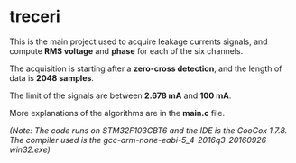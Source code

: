 # treceri

This is the main project used to acquire leakage currents signals, 
and compute **RMS voltage** and **phase** for each of the six channels.

The acquisition is starting after a **zero-cross detection**, and the length
of data is **2048 samples**.

The limit of the signals are between **2.678 mA** and **100 mA**.

More explanations of the algorithms are in the **main.c** file.

*(Note: The code runs on STM32F103CBT6 and the IDE is the CooCox 1.7.8.
        The compiler used is the  gcc-arm-none-eabi-5_4-2016q3-20160926-win32.exe)*

# 
